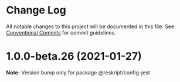 # Change Log

All notable changes to this project will be documented in this file.
See [Conventional Commits](https://conventionalcommits.org) for commit guidelines.

# 1.0.0-beta.26 (2021-01-27)

**Note:** Version bump only for package @reskript/config-jest
